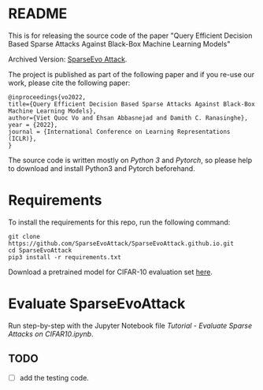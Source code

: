 # README 

This is for releasing the source code of the paper "Query Efficient Decision Based Sparse Attacks Against Black-Box Machine Learning Models" 

Archived Version: [SparseEvo Attack](https://arxiv.org/abs/2202.00091).

The project is published as part of the following paper and if you re-use our work, please cite the following paper:


```
@inproceedings{vo2022,
title={Query Efficient Decision Based Sparse Attacks Against Black-Box Machine Learning Models},
author={Viet Quoc Vo and Ehsan Abbasnejad and Damith C. Ranasinghe},
year = {2022},
journal = {International Conference on Learning Representations (ICLR)},
}
```

The source code is written mostly on *Python 3* and *Pytorch*, so please help to download and install Python3 and Pytorch beforehand.

# Requirements

To install the requirements for this repo, run the following command: 
```
git clone https://github.com/SparseEvoAttack/SparseEvoAttack.github.io.git
cd SparseEvoAttack
pip3 install -r requirements.txt
```
Download a pretrained model for CIFAR-10 evaluation set [here](https://drive.google.com/file/d/1_F6R_zNqj2q2GFhwPYypBE6cCFOldtDv/view?usp=sharing). 

# Evaluate SparseEvoAttack

Run step-by-step with the Jupyter Notebook file *Tutorial - Evaluate Sparse Attacks on CIFAR10.ipynb*. 
  
## TODO 
- [ ] add the testing code.
